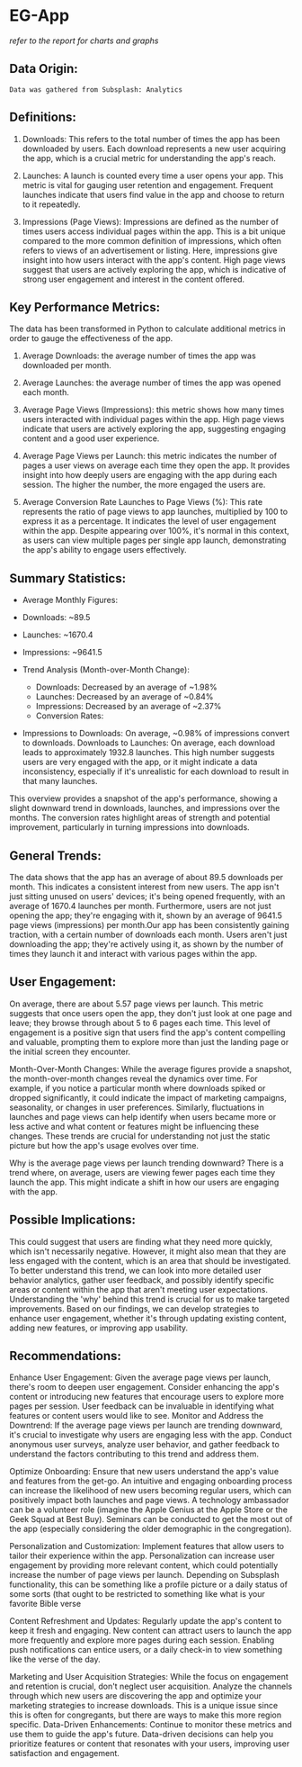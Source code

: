 # EG-App
*refer to the report for charts and graphs*

## Data Origin:

	Data was gathered from Subsplash: Analytics

## Definitions:

1. Downloads: This refers to the total number of times the app has been downloaded by users. Each download represents a new user acquiring the app, which is a crucial metric for understanding the app's reach. 

2. Launches: A launch is counted every time a user opens your app. This metric is vital for gauging user retention and engagement. Frequent launches indicate that users find value in the app and choose to return to it repeatedly. 

3. Impressions (Page Views): Impressions are defined as the number of times users access individual pages within the app. This is a bit unique compared to the more common definition of impressions, which often refers to views of an advertisement or listing. Here, impressions give insight into how users interact with the app's content. High page views suggest that users are actively exploring the app, which is indicative of strong user engagement and interest in the content offered.

## Key Performance Metrics:

The data has been transformed in Python to calculate additional metrics in order to gauge the effectiveness of the app.

1. Average Downloads: the average number of times the app was downloaded per month. 

2. Average Launches: the average number of times the app was opened each month.

3. Average Page Views (Impressions): this metric shows how many times users interacted with individual pages within the app. High page views indicate that users are actively exploring the app, suggesting engaging content and a good user experience.

4. Average Page Views per Launch: this metric indicates the number of pages a user views on average each time they open the app. It provides insight into how deeply users are engaging with the app during each session. The higher the number, the more engaged the users are.

5. Average Conversion Rate Launches to Page Views (%): This rate represents the ratio of page views to app launches, multiplied by 100 to express it as a percentage. It indicates the level of user engagement within the app. Despite appearing over 100%, it's normal in this context, as users can view multiple pages per single app launch, demonstrating the app's ability to engage users effectively.

## Summary Statistics:

- Average Monthly Figures:
- Downloads: ~89.5
- Launches: ~1670.4
- Impressions: ~9641.5
- Trend Analysis (Month-over-Month Change):
	- Downloads: Decreased by an average of ~1.98%
	- Launches: Decreased by an average of ~0.84%
	- Impressions: Decreased by an average of ~2.37%
	- Conversion Rates:

- Impressions to Downloads: On average, ~0.98% of impressions convert to downloads.
Downloads to Launches: On average, each download leads to approximately 1932.8 launches. This high number suggests users are very engaged with the app, or it might indicate a data inconsistency, especially if it's unrealistic for each download to result in that many launches.

This overview provides a snapshot of the app's performance, showing a slight downward trend in downloads, launches, and impressions over the months. The conversion rates highlight areas of strength and potential improvement, particularly in turning impressions into downloads.

## General Trends:

The data shows that the app has an average of about 89.5 downloads per month. This indicates a consistent interest from new users. The app isn't just sitting unused on users' devices; it's being opened frequently, with an average of 1670.4 launches per month. Furthermore, users are not just opening the app; they're engaging with it, shown by an average of 9641.5 page views (impressions) per month.Our app has been consistently gaining traction, with a certain number of downloads each month. Users aren't just downloading the app; they're actively using it, as shown by the number of times they launch it and interact with various pages within the app.

## User Engagement:

On average, there are about 5.57 page views per launch. This metric suggests that once users open the app, they don't just look at one page and leave; they browse through about 5 to 6 pages each time. This level of engagement is a positive sign that users find the app's content compelling and valuable, prompting them to explore more than just the landing page or the initial screen they encounter.

Month-Over-Month Changes:
While the average figures provide a snapshot, the month-over-month changes reveal the dynamics over time. For example, if you notice a particular month where downloads spiked or dropped significantly, it could indicate the impact of marketing campaigns, seasonality, or changes in user preferences. Similarly, fluctuations in launches and page views can help identify when users became more or less active and what content or features might be influencing these changes. These trends are crucial for understanding not just the static picture but how the app's usage evolves over time.

Why is the average page views per launch trending downward?
There is a trend where, on average, users are viewing fewer pages each time they launch the app. This might indicate a shift in how our users are engaging with the app.

## Possible Implications: 

This could suggest that users are finding what they need more quickly, which isn't necessarily negative. However, it might also mean that they are less engaged with the content, which is an area that should be investigated.
To better understand this trend, we can look into more detailed user behavior analytics, gather user feedback, and possibly identify specific areas or content within the app that aren't meeting user expectations. Understanding the 'why' behind this trend is crucial for us to make targeted improvements.
Based on our findings, we can develop strategies to enhance user engagement, whether it's through updating existing content, adding new features, or improving app usability.

## Recommendations:

Enhance User Engagement: Given the average page views per launch, there's room to deepen user engagement. Consider enhancing the app's content or introducing new features that encourage users to explore more pages per session. User feedback can be invaluable in identifying what features or content users would like to see.
Monitor and Address the Downtrend: If the average page views per launch are trending downward, it's crucial to investigate why users are engaging less with the app. Conduct anonymous user surveys, analyze user behavior, and gather feedback to understand the factors contributing to this trend and address them.

Optimize Onboarding: Ensure that new users understand the app's value and features from the get-go. An intuitive and engaging onboarding process can increase the likelihood of new users becoming regular users, which can positively impact both launches and page views. A technology ambassador can be a volunteer role (imagine the Apple Genius at the Apple Store or the Geek Squad at Best Buy). Seminars can be conducted to get the most out of the app (especially considering the older demographic in the congregation).

Personalization and Customization: Implement features that allow users to tailor their experience within the app. Personalization can increase user engagement by providing more relevant content, which could potentially increase the number of page views per launch. Depending on Subsplash functionality, this can be something like a profile picture or a daily status of some sorts (that ought to be restricted to something like what is your favorite Bible verse

Content Refreshment and Updates: Regularly update the app's content to keep it fresh and engaging. New content can attract users to launch the app more frequently and explore more pages during each session. Enabling push notifications can entice users, or a daily check-in to view something like the verse of the day.

Marketing and User Acquisition Strategies: While the focus on engagement and retention is crucial, don't neglect user acquisition. Analyze the channels through which new users are discovering the app and optimize your marketing strategies to increase downloads. This is a unique issue since this is often for congregants, but there are ways to make this more region specific. 
Data-Driven Enhancements: Continue to monitor these metrics and use them to guide the app's future. Data-driven decisions can help you prioritize features or content that resonates with your users, improving user satisfaction and engagement.
